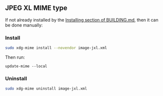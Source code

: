 ## JPEG XL MIME type

If not already installed by the [Installing section of BUILDING.md](../../BUILDING.md#installing), then it can be done manually:

### Install
```bash
sudo xdg-mime install --novendor image-jxl.xml
```

Then run:
```
update-mime --local
```


### Uninstall
```bash
sudo xdg-mime uninstall image-jxl.xml
```

